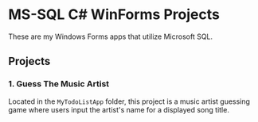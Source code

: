 # MS-SQL C# WinForms Projects

These are my Windows Forms apps that utilize Microsoft SQL.

## Projects

### 1. **Guess The Music Artist**  
Located in the `MyTodoListApp` folder, this project is a music artist guessing game where users input the artist's name for a displayed song title.
